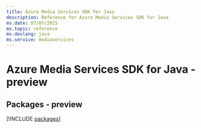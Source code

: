 ```yaml
---
title: Azure Media Services SDK for Java
description: Reference for Azure Media Services SDK for Java
ms.date: 07/07/2025
ms.topic: reference
ms.devlang: java
ms.service: mediaservices
---
```

# Azure Media Services SDK for Java - preview
## Packages - preview
[!INCLUDE [packages](media-services-index.md)]
